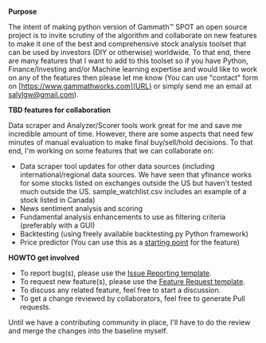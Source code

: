 **Purpose**

The intent of making python version of Gammath™ SPOT an open source project is to invite scrutiny of the algorithm and collaborate on new features to make it one of the best and comprehensive stock analysis toolset that can be used by investors (DIY or otherwise) worldwide. To that end, there are many features that I want to add to this toolset so if you have Python, Finance/Investing and/or Machine learning expertise and would like to work on any of the features then please let me know (You can use "contact" form on [https://www.gammathworks.com](URL) or simply send me an email at salylgw@gmail.com).

**TBD features for collaboration**

Data scraper and Analyzer/Scorer tools work great for me and save me incredible amount of time. However, there are some aspects that need few minutes of manual evaluation to make final buy/sell/hold decisions. To that end, I'm working on some features that we can collaborate on:

  * Data scraper tool updates for other data sources (including international/regional data sources. We have seen that yfinance works for some stocks listed on exchanges outside the US but haven't tested much outside the US. sample_watchlist.csv includes an example of a stock listed in Canada)
  * News sentiment analysis and scoring
  * Fundamental analysis enhancements to use as filtering criteria (preferably with a GUI)
  * Backtesting (using freely available backtesting.py Python framework)
  * Price predictor (You can use this as a [starting point](https://github.com/salylgw/gammath_spot/blob/main/gammath_spot/gammath_lgstic_signals.py) for the feature)



**HOWTO get involved**

  * To report bug(s), please use the [Issue Reporting template](https://github.com/salylgw/gammath_spot/blob/main/.github/ISSUE_TEMPLATE/bug_report.md).
  * To request new feature(s), please use the [Feature Request template](https://github.com/salylgw/gammath_spot/blob/main/.github/ISSUE_TEMPLATE/feature_request.md).
  * To discuss any related feature, feel free to start a discussion.
  * To get a change reviewed by collaborators, feel free to generate Pull requests.

Until we have a contributing community in place, I'll have to do the review and merge the changes into the baseline myself.



